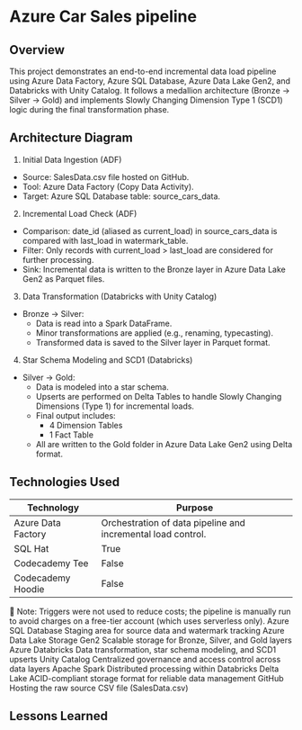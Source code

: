 # Azure Car Sales pipeline

## Overview
This project demonstrates an end-to-end incremental data load pipeline using Azure Data Factory, Azure SQL Database, Azure Data Lake Gen2, and Databricks with Unity Catalog. It follows a medallion architecture (Bronze → Silver → Gold) and implements Slowly Changing Dimension Type 1 (SCD1) logic during the final transformation phase.

## Architecture Diagram
1. Initial Data Ingestion (ADF)
 * Source: SalesData.csv file hosted on GitHub.
 * Tool: Azure Data Factory (Copy Data Activity).
 * Target: Azure SQL Database table: source_cars_data.
2. Incremental Load Check (ADF)
 * Comparison: date_id (aliased as current_load) in source_cars_data is compared with last_load in watermark_table.
 * Filter: Only records with current_load > last_load are considered for further processing.
 * Sink: Incremental data is written to the Bronze layer in Azure Data Lake Gen2 as Parquet files.
3. Data Transformation (Databricks with Unity Catalog)
 * Bronze → Silver:
   * Data is read into a Spark DataFrame.
   * Minor transformations are applied (e.g., renaming, typecasting).
   * Transformed data is saved to the Silver layer in Parquet format.
4. Star Schema Modeling and SCD1 (Databricks)
 * Silver → Gold:
   * Data is modeled into a star schema.
   * Upserts are performed on Delta Tables to handle Slowly Changing Dimensions (Type 1) for incremental loads.
   * Final output includes:
     * 4 Dimension Tables
     * 1 Fact Table
   * All are written to the Gold folder in Azure Data Lake Gen2 using Delta format.

## Technologies Used
| Technology| Purpose |
| ---------------- | ------ |
|Azure Data Factory|   Orchestration of data pipeline and incremental load control.   |
| SQL Hat           |   True   |
| Codecademy Tee    |  False   |
| Codecademy Hoodie |  False   |
	
🔹 Note: Triggers were not used to reduce costs; the pipeline is manually run to avoid charges on a free-tier account (which uses serverless only).
Azure SQL Database	Staging area for source data and watermark tracking
Azure Data Lake Storage Gen2	Scalable storage for Bronze, Silver, and Gold layers
Azure Databricks	Data transformation, star schema modeling, and SCD1 upserts
Unity Catalog	Centralized governance and access control across data layers
Apache Spark	Distributed processing within Databricks
Delta Lake	ACID-compliant storage format for reliable data management
GitHub	Hosting the raw source CSV file (SalesData.csv)

## Lessons Learned
